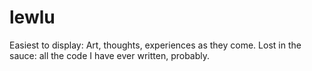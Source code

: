 # lewlu
Easiest to display: Art, thoughts, experiences as they come. Lost in the sauce: all the code I have ever written, probably.
